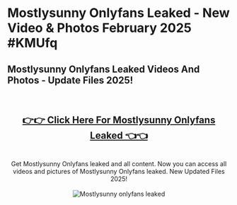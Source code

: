 # Mostlysunny Onlyfans Leaked - New Video & Photos February 2025 #KMUfq

<h2>Mostlysunny Onlyfans Leaked Videos And Photos - Update Files 2025!</h2>
<br>
<div align="center">
<h2><a href="https://links2leaks.com?utm_source=mostlysunny&utm_medium=git92" rel="nofollow">👉👉 Click Here For Mostlysunny Onlyfans Leaked 👈👈</a></h2>
<br>
Get Mostlysunny Onlyfans leaked and all content. Now you can access all videos and pictures of Mostlysunny Onlyfans leaked. New Updated Files 2025!
<br>
<br>
<a href="https://links2leaks.com?utm_source=mostlysunny&utm_medium=git92" rel="nofollow" data-target="animated-image.originalLink"><img src="https://i.ibb.co/Gkj2r4b/banner.png" alt="Mostlysunny onlyfans leaked" style="max-width: 100%; display: inline-block;" data-target="animated-image.originalImage"></a>
</div>
<br>
